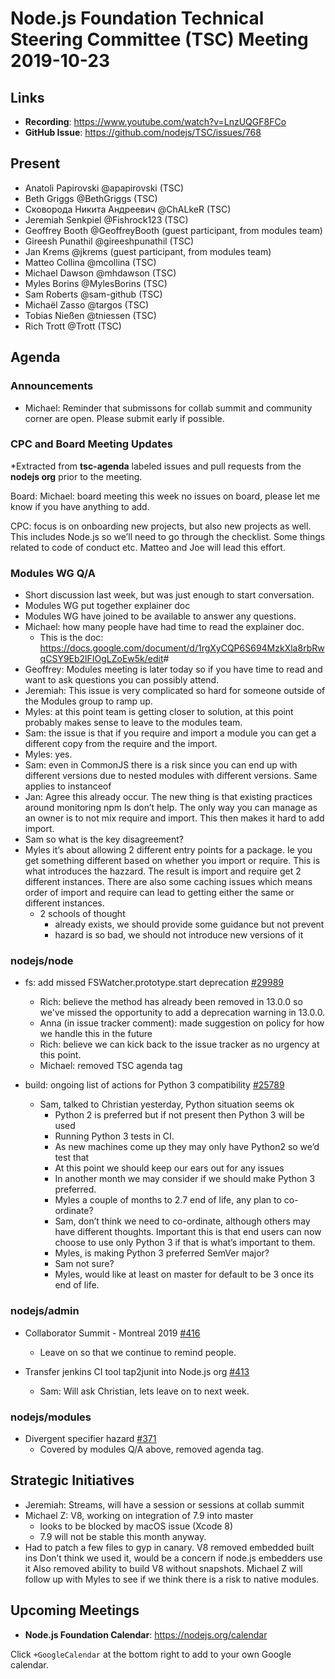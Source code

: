 # Node.js Foundation Technical Steering Committee (TSC) Meeting 2019-10-23

## Links

* **Recording**: <https://www.youtube.com/watch?v=LnzUQGF8FCo>
* **GitHub Issue**: <https://github.com/nodejs/TSC/issues/768>

## Present
* Anatoli Papirovski @apapirovski (TSC)
* Beth Griggs @BethGriggs (TSC)
* Сковорода Никита Андреевич @ChALkeR (TSC)
* Jeremiah Senkpiel @Fishrock123 (TSC)
* Geoffrey Booth @GeoffreyBooth (guest participant, from modules team)
* Gireesh Punathil @gireeshpunathil (TSC)
* Jan Krems @jkrems (guest participant, from modules team)
* Matteo Collina @mcollina (TSC)
* Michael Dawson @mhdawson (TSC)
* Myles Borins @MylesBorins (TSC)
* Sam Roberts @sam-github (TSC)
* Michaël Zasso @targos (TSC)
* Tobias Nießen @tniessen (TSC)
* Rich Trott @Trott (TSC)

## Agenda

### Announcements

* Michael: Reminder that submissons for collab summit and community corner are open.
  Please submit early if possible.

### CPC and Board Meeting Updates

*Extracted from **tsc-agenda** labeled issues and pull requests from the **nodejs org** prior to the meeting.

Board: Michael: board meeting this week no issues on board, please let me know if you have anything to add.

CPC: focus is on onboarding new projects, but also new projects as well. This includes Node.js so we’ll need to go through the checklist. Some things related to code of conduct etc. Matteo and Joe will lead this effort.

### Modules WG Q/A

* Short discussion last week, but was just enough to start conversation.
* Modules WG put together explainer doc
* Modules WG have joined to be available to answer any questions.
* Michael: how many people have had time to read the explainer doc.
  * This is the doc: <https://docs.google.com/document/d/1rgXyCQP6S694MzkXla8rbRwqCSY9Eb2lFIOgLZoEw5k/edit>#
* Geoffrey: Modules meeting is later today so if you have time to read and
  want to ask questions you can possibly attend.
* Jeremiah: This issue is very complicated so hard for someone outside of the
  Modules group to ramp up.
* Myles: at this point team is getting closer to solution, at this point probably makes sense
  to leave to the modules team.
* Sam: the issue is that if you require and import a module you can get a different copy from
  the require and the import.
* Myles: yes.
* Sam: even in CommonJS there is a risk since you can end up with different versions due to
  nested modules with different versions. Same applies to instanceof
* Jan: Agree this already occur. The new thing is that existing practices around monitoring
  npm ls don’t help. The only way you can manage as an owner is to not mix require and import.
  This then makes it hard to add import.
* Sam so what is the key disagreement?
* Myles it’s about allowing 2 different entry points for a package. Ie you get something different
  based on whether you import or require. This is what introduces the hazzard.  The result is
  import and require get 2 different instances. There are also some caching issues which means
  order of import and require can lead to getting either the same or different instances.
  * 2 schools of thought
    * already exists, we should provide some guidance but not prevent
    * hazard is so bad, we should not introduce new versions of it

### nodejs/node

* fs: add missed FSWatcher.prototype.start deprecation [#29989](https://github.com/nodejs/node/pull/29989)
  * Rich: believe the method has already been removed in 13.0.0 so we've missed
    the opportunity to add a deprecation warning in 13.0.0.
  * Anna (in issue tracker comment): made suggestion on policy for how we handle this in the future
  * Rich: believe we can kick back to the issue tracker as no urgency at this point.
  * Michael: removed TSC agenda tag

* build: ongoing list of actions for Python 3 compatibility [#25789](https://github.com/nodejs/node/issues/25789)
  * Sam, talked to Christian yesterday, Python situation seems ok
    * Python 2 is preferred but if not present then Python 3 will be used
    * Running Python 3 tests in CI.
    * As new machines come up they may only have Python2 so we’d test that
    * At this point we should keep our ears out for any issues
    * In another month we may consider if we should make Python 3 preferred.
    * Myles a couple of months to 2.7 end of life, any plan to co-ordinate?
    * Sam, don’t think we need to co-ordinate, although others may have different
      thoughts.  Important this is that end users can now choose to use only
      Python 3 if that is what’s important to them.
    * Myles, is making Python 3 preferred SemVer major?
    * Sam not sure?
    * Myles, would like at least on master for default to be 3 once its end of life.

### nodejs/admin

* Collaborator Summit - Montreal 2019 [#416](https://github.com/nodejs/admin/issues/416)
  * Leave on so that we continue to remind people.

* Transfer jenkins CI tool tap2junit into Node.js org [#413](https://github.com/nodejs/admin/issues/413)
  * Sam: Will ask Christian, lets leave on to next week.

### nodejs/modules

* Divergent specifier hazard [#371](https://github.com/nodejs/modules/issues/371)
  * Covered by modules Q/A above, removed agenda tag.

## Strategic Initiatives
* Jeremiah: Streams, will have a session or sessions at collab summit
* Michael Z: V8, working on integration of 7.9 into master
  * looks to be blocked by macOS issue (Xcode 8)
  * 7.9 will not be stable this month anyway.
* Had to patch a few files to gyp in canary. V8 removed embedded built ins
    Don’t think we used it, would be a concern if node.js embedders use it
    Also removed ability to build V8 without snapshots.  Michael Z will follow up
    with Myles to see if we think there is a risk to native modules.

## Upcoming Meetings

* **Node.js Foundation Calendar**: <https://nodejs.org/calendar>

Click `+GoogleCalendar` at the bottom right to add to your own Google calendar.
